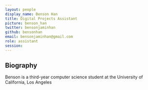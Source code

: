 ```yaml
---
layout: people
display_name: Benson Han
title: Digital Projects Assistant
picture: benson_han
twitter: bensonjaminhan
github: bensonhan
email: bensonjaminhan@gmail.com
role: assistant
session:
---
```


## Biography

Benson is a third-year computer science student at the University of California, Los Angeles

